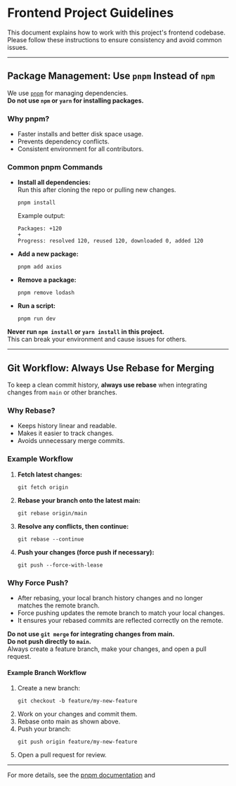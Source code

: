 # Frontend Project Guidelines

This document explains how to work with this project's frontend codebase.  
Please follow these instructions to ensure consistency and avoid common issues.

---

## Package Management: Use `pnpm` Instead of `npm`

We use [`pnpm`](https://pnpm.io/) for managing dependencies.  
**Do not use `npm` or `yarn` for installing packages.**

### Why pnpm?

- Faster installs and better disk space usage.
- Prevents dependency conflicts.
- Consistent environment for all contributors.

### Common pnpm Commands

- **Install all dependencies:**  
  Run this after cloning the repo or pulling new changes.
  ```
  pnpm install
  ```
  Example output:
  ```
  Packages: +120
  +
  Progress: resolved 120, reused 120, downloaded 0, added 120
  ```
- **Add a new package:**
  ```
  pnpm add axios
  ```
- **Remove a package:**
  ```
  pnpm remove lodash
  ```
- **Run a script:**
  ```
  pnpm run dev
  ```

**Never run `npm install` or `yarn install` in this project.**  
This can break your environment and cause issues for others.

---

## Git Workflow: Always Use Rebase for Merging

To keep a clean commit history, **always use rebase** when integrating changes from `main` or other branches.

### Why Rebase?

- Keeps history linear and readable.
- Makes it easier to track changes.
- Avoids unnecessary merge commits.

### Example Workflow

1. **Fetch latest changes:**
   ```
   git fetch origin
   ```
2. **Rebase your branch onto the latest main:**
   ```
   git rebase origin/main
   ```
3. **Resolve any conflicts, then continue:**

   ```
   git rebase --continue
   ```

4. **Push your changes (force push if necessary):**
   ```
   git push --force-with-lease
   ```

### Why Force Push?

- After rebasing, your local branch history changes and no longer matches the remote branch.
- Force pushing updates the remote branch to match your local changes.
- It ensures your rebased commits are reflected correctly on the remote.

**Do not use `git merge` for integrating changes from main.**  
**Do not push directly to `main`.**  
Always create a feature branch, make your changes, and open a pull request.

#### Example Branch Workflow

1. Create a new branch:
   ```
   git checkout -b feature/my-new-feature
   ```
2. Work on your changes and commit them.
3. Rebase onto main as shown above.
4. Push your branch:
   ```
   git push origin feature/my-new-feature
   ```
5. Open a pull request for review.

---

For more details, see the [pnpm documentation](https://pnpm.io/) and
